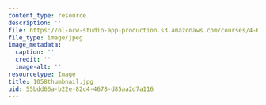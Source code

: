 ```yaml
---
content_type: resource
description: ''
file: https://ol-ocw-studio-app-production.s3.amazonaws.com/courses/4-614-religious-architecture-and-islamic-cultures-fall-2002/55bdd66ab22e82c44678d85aa2d7a116_1058thumbnail.jpg
file_type: image/jpeg
image_metadata:
  caption: ''
  credit: ''
  image-alt: ''
resourcetype: Image
title: 1058thumbnail.jpg
uid: 55bdd66a-b22e-82c4-4678-d85aa2d7a116
---
```

